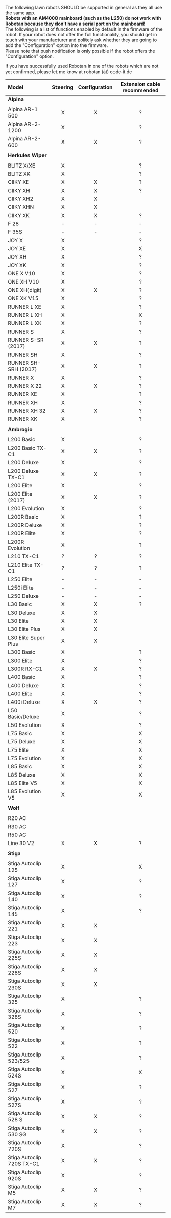 The following lawn robots SHOULD be supported in general as they all use the 
same app.  
**Robots with an AM4000 mainboard (such as the L250) do not work with Robotan because they don't have a serial port on the mainboard!**  
The following is a list of functions enabled by default in the firmware of the 
robot. If your robot does not offer the full functionality, you should get in
touch with your manufacturer and politely ask whether they are going to add
the "Configuration" option into the firmware.  
Please note that push notification is only possible if the robot offers the 
"Configuration" option.

If you have successfully used Robotan in one of the robots which are not yet confirmed, please let me know at robotan (ät) code-it.de

|Model|Steering|Configuration|Extension cable recommended|
|:----|:------:|:-----------:|:-------------------------:|
|**Alpina**|
||
|Alpina AR-1 500|X|X|?|  
|Alpina AR-2-1200|X||?|  
|Alpina AR-2-600|X|X|?|
||
|**Herkules Wiper**|
||
|BLITZ X/XE|X||?|  
|BLITZ XK|X||?|
|CIIKY XE|X|X|?|  
|CIIKY XH|X|X|?|  
|CIIKY XH2|X|X||
|CIIKY XHN|X|X||
|CIIKY XK|X|X|?|  
|F 28|-|-|-|
|F 35S|-|-|-|
|JOY X|X||?|
|JOY XE|X||X|
|JOY XH|X||?|
|JOY XK|X||?|
|ONE X V10|X||?|
|ONE XH V10|X||?|
|ONE XH(digit)|X|X|?|
|ONE XK V15|X||?|
|RUNNER L XE|X||?|
|RUNNER L XH|X||X|
|RUNNER L XK|X||?|
|RUNNER S|X||?|
|RUNNER S-SR (2017)|X|X|?|
|RUNNER SH|X||?|
|RUNNER SH-SRH (2017)|X|X|?|
|RUNNER X|X||?|
|RUNNER X 22|X|X|?|
|RUNNER XE|X||?|
|RUNNER XH|X||?|
|RUNNER XH 32|X|X|?|
|RUNNER XK|X||?|
||
|**Ambrogio**|
||
|L200 Basic|X||?|
|L200 Basic TX-C1|X|X|?|
|L200 Deluxe|X||?|
|L200 Deluxe TX-C1|X|X|?|
|L200 Elite|X||?|
|L200 Elite (2017)|X|X|?|
|L200 Evolution|X||?| 
|L200R Basic|X||?|
|L200R Deluxe|X||?|
|L200R Elite|X||?|
|L200R Evolution|X||?| 
|L210 TX-C1|?|?|?|
|L210 Elite TX-C1|?|?|?|
|L250 Elite|-|-|-|
|L250i Elite|-|-|-|
|L250 Deluxe|-|-|-|
|L30 Basic|X|X|?  
|L30 Deluxe|X|X||  
|L30 Elite|X|X||  
|L30 Elite Plus|X|X||  
|L30 Elite Super Plus|X|X||  
|L300 Basic|X||?|
|L300 Elite|X||?|
|L300R RX-C1|X|X|?|
|L400 Basic|X||?|
|L400 Deluxe|X||?|
|L400 Elite|X||?|
|L400i Deluxe|X|X|?|
|L50 Basic/Deluxe|X||?|  
|L50 Evolution|X||?|
|L75 Basic|X||X|
|L75 Deluxe|X||X|
|L75 Elite|X||X|
L75 Evolution|X||X|
|L85 Basic|X||X|
|L85 Deluxe|X||X|
|L85 Elite V5|X||X|
|L85 Evolution V5|X||X| 
||
|**Wolf**|
||
|R20 AC|  
|R30 AC|  
|R50 AC|  
|Line 30 V2|X|X|?|  
||
|**Stiga**|
||
|Stiga Autoclip 125|X||X|
|Stiga Autoclip 127|X||?|
|Stiga Autoclip 140|X||?|
|Stiga Autoclip 145|X||?|
|Stiga Autoclip 221|X|X||  
|Stiga Autoclip 223|X|X||  
|Stiga Autoclip 225S|X|X||  
|Stiga Autoclip 228S|X|X||  
|Stiga Autoclip 230S|X|X||  
|Stiga Autoclip 325|X||?|
|Stiga Autoclip 328S|X||?|
|Stiga Autoclip 520|X||?|
|Stiga Autoclip 522|X||?|
|Stiga Autoclip 523/525|X||?| 
|Stiga Autoclip 524S|X||X|
|Stiga Autoclip 527|X||?|
|Stiga Autoclip 527S|X||?|
|Stiga Autoclip 528 S|X|X|?|
|Stiga Autoclip 530 SG|X|X|?|
|Stiga Autoclip 720S|X||?|
|Stiga Autoclip 720S TX-C1|X|X|?|
|Stiga Autoclip 920S|X||?|
|Stiga Autoclip M5|X|X|?|
|Stiga Autoclip M7|X|X|?|
